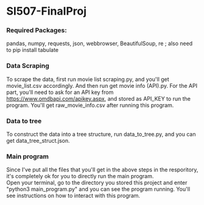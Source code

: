 # SI507-FinalProj

### Required Packages:
pandas, numpy, requests, json, webbrowser, BeautifulSoup, re ; also need to pip install tabulate

### Data Scraping
To scrape the data, first run movie list scraping.py, and you'll get movie_list.csv accordingly. And then run get movie info (API).py. For the API part, you'll need to ask for an API key from https://www.omdbapi.com/apikey.aspx, and stored as API_KEY to run the program. You'll get raw_movie_info.csv after running this program.

### Data to tree
To construct the data into a tree structure, run data_to_tree.py, and you can get data_tree_struct.json.

### Main program
Since I've put all the files that you'll get in the above steps in the resporitory, it's completely ok for you to directly run the main program.<br/>
Open your terminal, go to the directory you stored this project and enter "python3 main_program.py" and you can see the program running. You'll see instructions on how to interact with this program.
